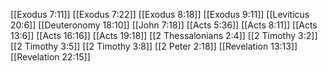 [[Exodus 7:11]]
[[Exodus 7:22]]
[[Exodus 8:18]]
[[Exodus 9:11]]
[[Leviticus 20:6]]
[[Deuteronomy 18:10]]
[[John 7:18]]
[[Acts 5:36]]
[[Acts 8:11]]
[[Acts 13:6]]
[[Acts 16:16]]
[[Acts 19:18]]
[[2 Thessalonians 2:4]]
[[2 Timothy 3:2]]
[[2 Timothy 3:5]]
[[2 Timothy 3:8]]
[[2 Peter 2:18]]
[[Revelation 13:13]]
[[Revelation 22:15]]
